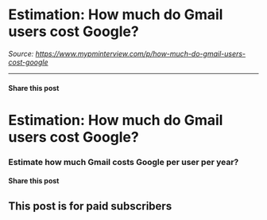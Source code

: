 # Estimation: How much do Gmail users cost Google?

*Source: https://www.mypminterview.com/p/how-much-do-gmail-users-cost-google*

---

#### Share this post

# Estimation: How much do Gmail users cost Google?

### Estimate how much Gmail costs Google per user per year?

#### Share this post

## This post is for paid subscribers

